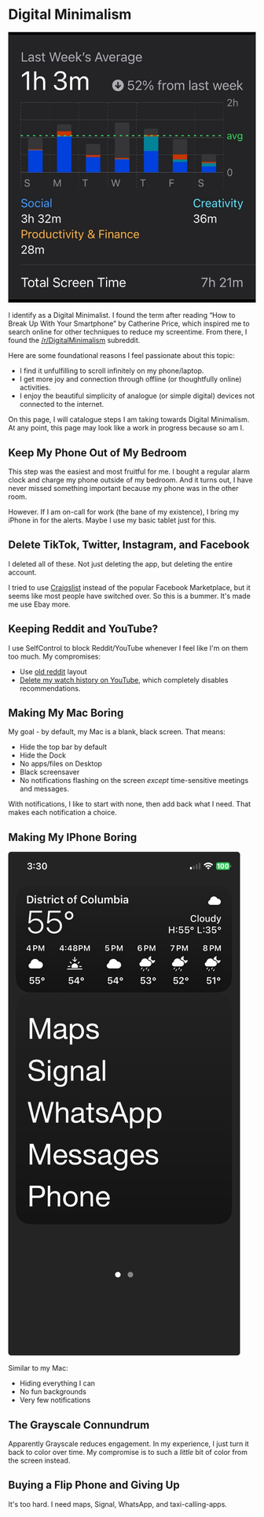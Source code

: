 # Digital Minimalism

![iOS screentime showing 1h 3m](digital_minimalism.jpg)

I identify as a Digital Minimalist. I found the term after reading “How to Break Up With Your Smartphone” by Catherine Price, which inspired me to search online for other techniques to reduce my screentime. From there, I found the [/r/DigitalMinimalism](https://www.reddit.com/r/digitialminimalism) subreddit.

Here are some foundational reasons I feel passionate about this topic:

- I find it unfulfilling to scroll infinitely on my phone/laptop.
- I get more joy and connection through offline (or thoughtfully online) activities.
- I enjoy the beautiful simplicity of analogue (or simple digital) devices not connected to the internet.

On this page, I will catalogue steps I am taking towards Digital Minimalism. At any point, this page may look like a work in progress because so am I.

## Keep My Phone Out of My Bedroom

This step was the easiest and most fruitful for me. I bought a regular alarm clock and charge my phone outside of my bedroom. And it turns out, I have never missed something important because my phone was in the other room.

However. If I am on-call for work (the bane of my existence), I bring my iPhone in for the alerts. Maybe I use my basic tablet just for this.

## Delete TikTok, Twitter, Instagram, and Facebook

I deleted all of these. Not just deleting the app, but deleting the entire account.

I tried to use [Craigslist](craigslist.org) instead of the popular Facebook Marketplace, but it seems like most people have switched over. So this is a bummer. It's made me use Ebay more.

## Keeping Reddit and YouTube?

I use SelfControl to block Reddit/YouTube whenever I feel like I'm on them too much. My compromises:

- Use [old reddit](https://old.reddit.com/) layout
- [Delete my watch history on YouTube](https://support.google.com/youtubemusic/answer/6364666?hl=en), which completely disables recommendations.

## Making My Mac Boring

My goal - by default, my Mac is a blank, black screen. That means:

- Hide the top bar by default
- Hide the Dock
- No apps/files on Desktop
- Black screensaver
- No notifications flashing on the screen _except_ time-sensitive meetings and messages.

With notifications, I like to start with none, then add back what I need. That makes each notification a choice.

## Making My IPhone Boring

![iPhone](iphone.jpg)

Similar to my Mac:

- Hiding everything I can
- No fun backgrounds
- Very few notifications

## The Grayscale Connundrum

Apparently Grayscale reduces engagement. In my experience, I just turn it back to color over time. My compromise is to such a _little_ bit of color from the screen instead.

## Buying a Flip Phone and Giving Up

It's too hard. I need maps, Signal, WhatsApp, and taxi-calling-apps.
